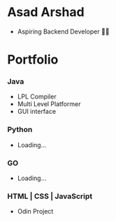 # Asad Arshad 
- Aspiring Backend Developer 👨‍💻

# Portfolio

### Java
- LPL Compiler 
- Multi Level Platformer 
- GUI interface 

### Python 
- Loading...

### GO
- Loading...

### HTML | CSS | JavaScript 
- Odin Project 



